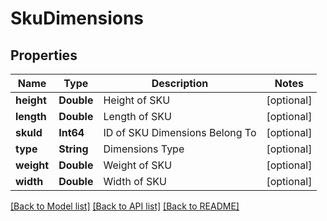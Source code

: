 # SkuDimensions

## Properties
Name | Type | Description | Notes
------------ | ------------- | ------------- | -------------
**height** | **Double** | Height of SKU | [optional] 
**length** | **Double** | Length of SKU | [optional] 
**skuId** | **Int64** | ID of SKU Dimensions Belong To | [optional] 
**type** | **String** | Dimensions Type | [optional] 
**weight** | **Double** | Weight of SKU | [optional] 
**width** | **Double** | Width of SKU | [optional] 

[[Back to Model list]](../README.md#documentation-for-models) [[Back to API list]](../README.md#documentation-for-api-endpoints) [[Back to README]](../README.md)


